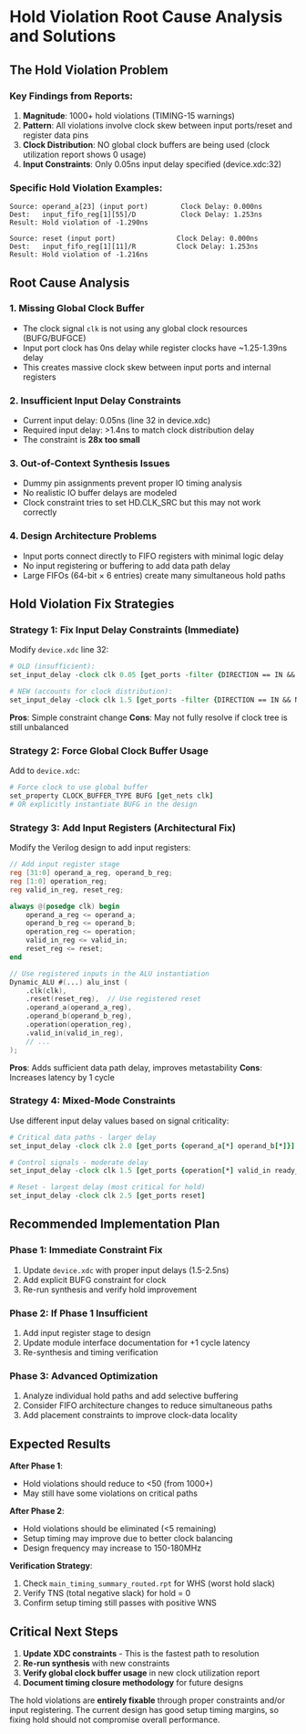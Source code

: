# Hold Violation Root Cause Analysis and Solutions

## The Hold Violation Problem

### Key Findings from Reports:

1. **Magnitude**: 1000+ hold violations (TIMING-15 warnings)
2. **Pattern**: All violations involve clock skew between input ports/reset and register data pins
3. **Clock Distribution**: NO global clock buffers are being used (clock utilization report shows 0 usage)
4. **Input Constraints**: Only 0.05ns input delay specified (device.xdc:32)

### Specific Hold Violation Examples:

```
Source: operand_a[23] (input port)        Clock Delay: 0.000ns
Dest:   input_fifo_reg[1][55]/D           Clock Delay: 1.253ns  
Result: Hold violation of -1.290ns

Source: reset (input port)               Clock Delay: 0.000ns  
Dest:   input_fifo_reg[1][11]/R          Clock Delay: 1.253ns
Result: Hold violation of -1.216ns
```

## Root Cause Analysis

### 1. **Missing Global Clock Buffer**
- The clock signal `clk` is not using any global clock resources (BUFG/BUFGCE)
- Input port clock has 0ns delay while register clocks have ~1.25-1.39ns delay
- This creates massive clock skew between input ports and internal registers

### 2. **Insufficient Input Delay Constraints**  
- Current input delay: 0.05ns (line 32 in device.xdc)
- Required input delay: >1.4ns to match clock distribution delay
- The constraint is **28x too small**

### 3. **Out-of-Context Synthesis Issues**
- Dummy pin assignments prevent proper IO timing analysis
- No realistic IO buffer delays are modeled
- Clock constraint tries to set HD.CLK_SRC but this may not work correctly

### 4. **Design Architecture Problems**
- Input ports connect directly to FIFO registers with minimal logic delay
- No input registering or buffering to add data path delay
- Large FIFOs (64-bit × 6 entries) create many simultaneous hold paths

## Hold Violation Fix Strategies

### **Strategy 1: Fix Input Delay Constraints (Immediate)**

Modify `device.xdc` line 32:
```tcl
# OLD (insufficient):
set_input_delay -clock clk 0.05 [get_ports -filter {DIRECTION == IN && NAME != "clk"}]

# NEW (accounts for clock distribution):
set_input_delay -clock clk 1.5 [get_ports -filter {DIRECTION == IN && NAME != "clk"}]
```

**Pros**: Simple constraint change
**Cons**: May not fully resolve if clock tree is still unbalanced

### **Strategy 2: Force Global Clock Buffer Usage**

Add to `device.xdc`:
```tcl
# Force clock to use global buffer
set_property CLOCK_BUFFER_TYPE BUFG [get_nets clk]
# OR explicitly instantiate BUFG in the design
```

### **Strategy 3: Add Input Registers (Architectural Fix)**

Modify the Verilog design to add input registers:
```verilog
// Add input register stage
reg [31:0] operand_a_reg, operand_b_reg;  
reg [1:0] operation_reg;
reg valid_in_reg, reset_reg;

always @(posedge clk) begin
    operand_a_reg <= operand_a;
    operand_b_reg <= operand_b;
    operation_reg <= operation;
    valid_in_reg <= valid_in;
    reset_reg <= reset;
end

// Use registered inputs in the ALU instantiation
Dynamic_ALU #(...) alu_inst (
    .clk(clk),
    .reset(reset_reg),  // Use registered reset
    .operand_a(operand_a_reg),
    .operand_b(operand_b_reg),
    .operation(operation_reg),
    .valid_in(valid_in_reg),
    // ...
);
```

**Pros**: Adds sufficient data path delay, improves metastability
**Cons**: Increases latency by 1 cycle

### **Strategy 4: Mixed-Mode Constraints**

Use different input delay values based on signal criticality:
```tcl
# Critical data paths - larger delay
set_input_delay -clock clk 2.0 [get_ports {operand_a[*] operand_b[*]}]

# Control signals - moderate delay  
set_input_delay -clock clk 1.5 [get_ports {operation[*] valid_in ready_in}]

# Reset - largest delay (most critical for hold)
set_input_delay -clock clk 2.5 [get_ports reset]
```

## Recommended Implementation Plan

### **Phase 1: Immediate Constraint Fix**
1. Update `device.xdc` with proper input delays (1.5-2.5ns)
2. Add explicit BUFG constraint for clock
3. Re-run synthesis and verify hold improvement

### **Phase 2: If Phase 1 Insufficient**  
1. Add input register stage to design
2. Update module interface documentation for +1 cycle latency
3. Re-synthesis and timing verification

### **Phase 3: Advanced Optimization**
1. Analyze individual hold paths and add selective buffering
2. Consider FIFO architecture changes to reduce simultaneous paths
3. Add placement constraints to improve clock-data locality

## Expected Results

**After Phase 1**: 
- Hold violations should reduce to <50 (from 1000+)
- May still have some violations on critical paths

**After Phase 2**:
- Hold violations should be eliminated (<5 remaining)
- Setup timing may improve due to better clock balancing
- Design frequency may increase to 150-180MHz

**Verification Strategy**:
1. Check `main_timing_summary_routed.rpt` for WHS (worst hold slack)
2. Verify TNS (total negative slack) for hold = 0
3. Confirm setup timing still passes with positive WNS

## Critical Next Steps

1. **Update XDC constraints** - This is the fastest path to resolution
2. **Re-run synthesis** with new constraints  
3. **Verify global clock buffer usage** in new clock utilization report
4. **Document timing closure methodology** for future designs

The hold violations are **entirely fixable** through proper constraints and/or input registering. The current design has good setup timing margins, so fixing hold should not compromise overall performance.